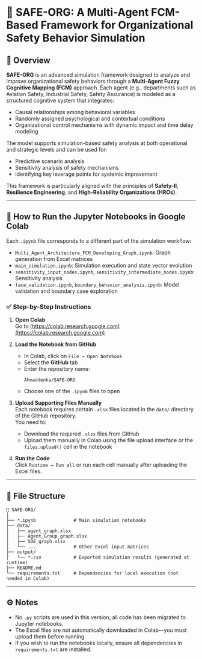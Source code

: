 # 🧠 SAFE-ORG: A Multi-Agent FCM-Based Framework for Organizational Safety Behavior Simulation

## 📘 Overview

**SAFE-ORG** is an advanced simulation framework designed to analyze and improve organizational safety behaviors through a **Multi-Agent Fuzzy Cognitive Mapping (FCM)** approach. Each agent (e.g., departments such as Aviation Safety, Industrial Safety, Safety Assurance) is modeled as a structured cognitive system that integrates:

- Causal relationships among behavioral variables
- Randomly assigned psychological and contextual conditions
- Organizational control mechanisms with dynamic impact and time delay modeling

The model supports simulation-based safety analysis at both operational and strategic levels and can be used for:
- Predictive scenario analysis
- Sensitivity analysis of safety mechanisms
- Identifying key leverage points for systemic improvement

This framework is particularly aligned with the principles of **Safety-II**, **Resilience Engineering**, and **High-Reliability Organizations (HROs)**.

---

## 🚀 How to Run the Jupyter Notebooks in Google Colab

Each `.ipynb` file corresponds to a different part of the simulation workflow:
- `Multi_Agent_Architecture_FCM_Developing_Graph.ipynb`: Graph generation from Excel matrices
- `main_simulation.ipynb`: Simulation execution and state vector evolution
- `sensitivity_input_nodes.ipynb`, `sensitivity_intermediate_nodes.ipynb`: Sensitivity analysis
- `face_validation.ipynb`, `boundary_behavior_analysis.ipynb`: Model validation and boundary case exploration

### ✅ Step-by-Step Instructions

1. **Open Colab**  
   Go to [https://colab.research.google.com](https://colab.research.google.com)

2. **Load the Notebook from GitHub**  
   - In Colab, click on `File → Open Notebook`
   - Select the **GitHub** tab
   - Enter the repository name:  
     ```
     Ahmaddenka/SAFE-ORG
     ```
   - Choose one of the `.ipynb` files to open

3. **Upload Supporting Files Manually**  
   Each notebook requires certain `.xlsx` files located in the `data/` directory of the GitHub repository.  
   You need to:
   - Download the required `.xlsx` files from GitHub
   - Upload them manually in Colab using the file upload interface or the `files.upload()` cell in the notebook

4. **Run the Code**  
   Click `Runtime → Run all` or run each cell manually after uploading the Excel files.

---

## 📁 File Structure

```plaintext
📂 SAFE-ORG/
│
├── *.ipynb              # Main simulation notebooks
├── data/
│   ├── agent_graph.xlsx
│   ├── Agent_Group_graph.xlsx
│   ├── SOE_graph.xlsx
│   └── ...              # Other Excel input matrices
├── output/
│   └── *.csv            # Exported simulation results (generated at runtime)
├── README.md
└── requirements.txt     # Dependencies for local execution (not needed in Colab)
```

---

## ⚙️ Notes

- No `.py` scripts are used in this version; all code has been migrated to Jupyter notebooks.
- The Excel files are not automatically downloaded in Colab—you must upload them before running.
- If you wish to run the notebooks locally, ensure all dependencies in `requirements.txt` are installed.
